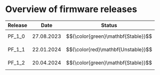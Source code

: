# Overview of firmware releases

| Release  | Date       | Status   |
| -------- | --------   | -------- |
| PF_1_0   | 27.08.2023 | $${\color{green}\mathbf{Stable}}$$   |
| PF_1_1   | 22.01.2024 | $${\color{red}\mathbf{Unstable}}$$ |
| PF_1_2   | 20.04.2024 | $${\color{green}\mathbf{Stable}}$$   |